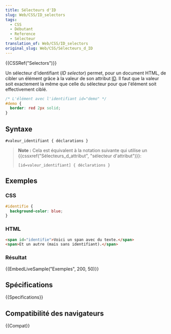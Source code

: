 ```yaml
---
title: Sélecteurs d'ID
slug: Web/CSS/ID_selectors
tags:
  - CSS
  - Débutant
  - Reference
  - Sélecteur
translation_of: Web/CSS/ID_selectors
original_slug: Web/CSS/Sélecteurs_d_ID
---
```


{{CSSRef("Selectors")}}

Un sélecteur d'identifiant (_ID selector_) permet, pour un document HTML, de cibler un élément grâce à la valeur de son attribut [ID](/fr/docs/Web/HTML/Global_attributes#ID). Il faut que la valeur soit exactement la même que celle du sélecteur pour que l'élément soit effectivement ciblé.

```css
/* L'élément avec l'identifiant id="demo" */
#demo {
  border: red 2px solid;
}
```

## Syntaxe

```
#valeur_identifiant { déclarations }
```

> **Note :** Cela est équivalent à la notation suivante qui utilise un {{cssxref("Sélecteurs_d_attribut", "sélecteur d'attribut")}}:
>
>
> ```
> [id=valeur_identifiant] { déclarations }
> ```

## Exemples

### CSS

```css
#identifie {
  background-color: blue;
}
```

### HTML

```html
<span id="identifie">Voici un span avec du texte.</span>
<span>Et un autre (mais sans identifiant).</span>
```

### Résultat

{{EmbedLiveSample("Exemples", 200, 50)}}

## Spécifications

{{Specifications}}

## Compatibilité des navigateurs

{{Compat}}
